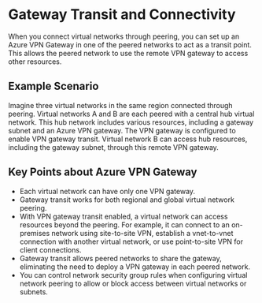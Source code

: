 # Gateway Transit and Connectivity 

When you connect virtual networks through peering, you can set up an Azure VPN Gateway in one of the peered networks to act as a transit point. This allows the peered network to use the remote VPN gateway to access other resources.

## Example Scenario

Imagine three virtual networks in the same region connected through peering. Virtual networks A and B are each peered with a central hub virtual network. This hub network includes various resources, including a gateway subnet and an Azure VPN gateway. The VPN gateway is configured to enable VPN gateway transit. Virtual network B can access hub resources, including the gateway subnet, through this remote VPN gateway.

## Key Points about Azure VPN Gateway

- Each virtual network can have only one VPN gateway.
- Gateway transit works for both regional and global virtual network peering.
- With VPN gateway transit enabled, a virtual network can access resources beyond the peering. For example, it can connect to an on-premises network using site-to-site VPN, establish a vnet-to-vnet connection with another virtual network, or use point-to-site VPN for client connections.
- Gateway transit allows peered networks to share the gateway, eliminating the need to deploy a VPN gateway in each peered network.
- You can control network security group rules when configuring virtual network peering to allow or block access between virtual networks or subnets.